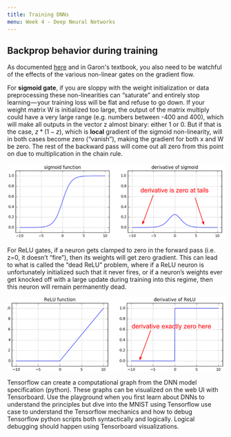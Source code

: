 ```yaml
---
title: Training DNNs
menu: Week 4 - Deep Neural Networks
---
```


## Backprop behavior during training
As documented [here](https://medium.com/@karpathy/yes-you-should-understand-backprop-e2f06eab496b) and in Garon's textbook, you also need to be watchful of the effects of the various non-linear gates on the gradient flow. 

For **sigmoid gate**, if you are sloppy with the weight initialization or data preprocessing these non-linearities can “saturate” and entirely stop learning — your training loss will be flat and refuse to go down. If your weight matrix W is initialized too large, the output of the matrix multiply could have a very large range (e.g. numbers between -400 and 400), which will make all outputs in the vector z almost binary: either 1 or 0. But if that is the case, $z*(1-z)$, which is **local** gradient of the sigmoid non-linearity, will in both cases become zero (“vanish”), making the gradient for both x and W be zero. The rest of the backward pass will come out all zero from this point on due to multiplication in the chain rule.

![sigmoid-derivative](images/sigmoid-derivative.png)

For ReLU gates, if a neuron gets clamped to zero in the forward pass (i.e. z=0, it doesn’t “fire”), then its weights will get zero gradient. This can lead to what is called the “dead ReLU” problem, where if a ReLU neuron is unfortunately initialized such that it never fires, or if a neuron’s weights ever get knocked off with a large update during training into this regime, then this neuron will remain permanently dead. 

![relu-derivative](images/relu-derivative.png)

Tensorflow can create a computational graph from the DNN model specification (python). These graphs can be visualized on the web UI with Tensorboard. Use the playground when you first learn about DNNs to understand the principles but dive into the MNIST using Tensorflow use case to understand the Tensorflow mechanics and how to debug Tensorflow python scripts both syntactically and logically. Logical debugging should happen using Tensorboard visualizations. 

<!-- ## Performance of DNNs

### Impact of depth

![](images/accuracy-vs-depth.png)

### Regularization

![](images/reg_strengths_cs231n.jpeg)
   
In many cases we need to address overfitting by adding in the objective function some tunable penalty term that prevents it. Such penalty term is usually:

$\lambda J_{penalty} = \lambda \left(\sum_l W_{(l)}^2 \right) $

where $l$ is the hidden layer index and $W$ is the weight tensor. 
     -->
